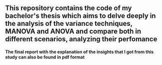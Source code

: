 ## This repository contains the code of my bachelor's thesis which aims to delve deeply in the analysis of the variance techniques, MANOVA and ANOVA and compare both in different scenarios, analyzing their perfomance

#### The final report with the explanation of the insights that I got from this study can also be found in pdf format 
